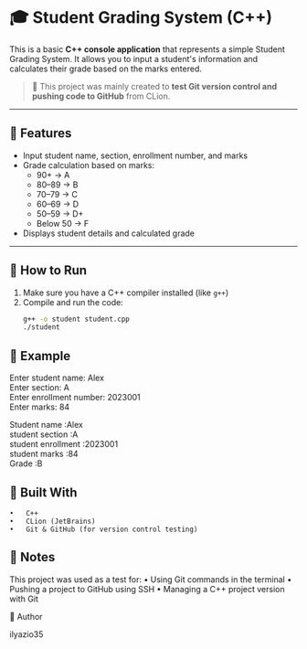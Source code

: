 # 🎓 Student Grading System (C++)

This is a basic **C++ console application** that represents a simple Student Grading System. It allows you to input a student's information and calculates their grade based on the marks entered.

> 📌 This project was mainly created to **test Git version control and pushing code to GitHub** from CLion.

---

## 🧠 Features

- Input student name, section, enrollment number, and marks
- Grade calculation based on marks:
  - 90+ → A
  - 80–89 → B
  - 70–79 → C
  - 60–69 → D
  - 50–59 → D+
  - Below 50 → F
- Displays student details and calculated grade

---

## 🚀 How to Run

1. Make sure you have a C++ compiler installed (like `g++`)
2. Compile and run the code:
   ```bash
   g++ -o student student.cpp
   ./student
   
🧪 Example 
---
Enter student name: Alex  
Enter section: A  
Enter enrollment number: 2023001  
Enter marks: 84  

Student name :Alex  
student section :A  
student enrollment :2023001  
student marks :84  
Grade :B  

🧰 Built With 
---
	•	C++
	•	CLion (JetBrains)
	•	Git & GitHub (for version control testing)
 
 📌 Notes 
 ---

This project was used as a test for:
	•	Using Git commands in the terminal
	•	Pushing a project to GitHub using SSH
	•	Managing a C++ project version with Git

 🔗 Author

ilyazio35
